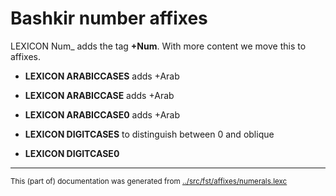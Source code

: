 

# Bashkir number affixes



 LEXICON Num_ adds the tag **+Num**. With more content we move this to affixes.











 * **LEXICON ARABICCASES**  adds +Arab

 * **LEXICON ARABICCASE**  adds +Arab

 * **LEXICON ARABICCASE0**  adds +Arab


 * **LEXICON DIGITCASES**  to distinguish between 0 and oblique

 * **LEXICON DIGITCASE0**













* * *
<small>This (part of) documentation was generated from [../src/fst/affixes/numerals.lexc](http://github.com/giellalt/lang-bak/blob/main/../src/fst/affixes/numerals.lexc)</small>